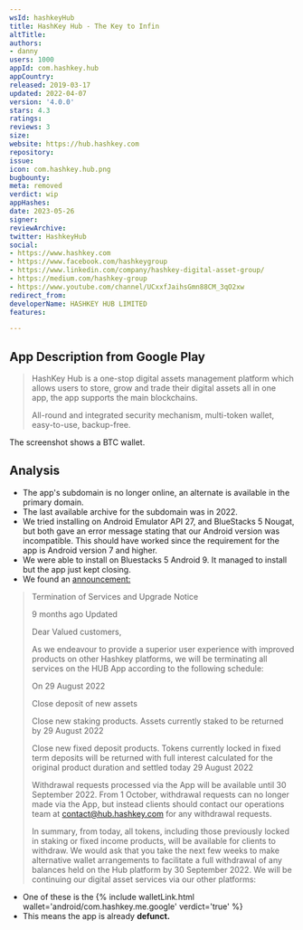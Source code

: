 ```yaml
---
wsId: hashkeyHub
title: HashKey Hub - The Key to Infin
altTitle: 
authors:
- danny
users: 1000
appId: com.hashkey.hub
appCountry: 
released: 2019-03-17
updated: 2022-04-07
version: '4.0.0'
stars: 4.3
ratings: 
reviews: 3
size: 
website: https://hub.hashkey.com
repository: 
issue: 
icon: com.hashkey.hub.png
bugbounty: 
meta: removed
verdict: wip
appHashes: 
date: 2023-05-26
signer: 
reviewArchive: 
twitter: HashkeyHub
social:
- https://www.hashkey.com
- https://www.facebook.com/hashkeygroup
- https://www.linkedin.com/company/hashkey-digital-asset-group/
- https://medium.com/hashkey-group
- https://www.youtube.com/channel/UCxxfJaihsGmn88CM_3qO2xw
redirect_from: 
developerName: HASHKEY HUB LIMITED
features: 

---
```


## App Description from Google Play 

> HashKey Hub is a one-stop digital assets management platform which allows users to store, grow and trade their digital assets all in one app, the app supports the main blockchains.
>
> All-round and integrated security mechanism, multi-token wallet, easy-to-use, backup-free.

The screenshot shows a BTC wallet.

## Analysis 

- The app's subdomain is no longer online, an alternate is available in the primary domain.
- The last available archive for the subdomain was in 2022.
- We tried installing on Android Emulator API 27, and BlueStacks 5 Nougat, but both gave an error message stating that our Android version was incompatible. This should have worked since the requirement for the app is Android version 7 and higher.
- We were able to install on Bluestacks 5 Android 9. It managed to install but the app just kept closing. 
- We found an [announcement:](https://support.hub.hashkey.com/hc/en-us/articles/9965591936793-Termination-of-Services-and-Upgrade-Notice)

> Termination of Services and Upgrade Notice
> 
> 9 months ago Updated
>
> Dear Valued customers,
>
> As we endeavour to provide a superior user experience with improved products on other Hashkey platforms, we will be terminating all services on the HUB App according to the following schedule:
>
> On 29 August 2022
>
> Close deposit of new assets
> 
> Close new staking products. Assets currently staked to be returned by 29 August 2022
>
> Close new fixed deposit products. Tokens currently locked in fixed term deposits will be returned with full interest calculated for the original product duration and settled today 29 August 2022
>
> Withdrawal requests processed via the App will be available until 30 September 2022. From 1 October, withdrawal requests can no longer made via the App, but instead clients should contact our operations team at contact@hub.hashkey.com for any withdrawal requests.
> 
> In summary, from today, all tokens, including those previously locked in staking or fixed income products, will be available for clients to withdraw. We would ask that you take the next few weeks to make alternative wallet arrangements to facilitate a full withdrawal of any balances held on the Hub platform by 30 September 2022. We will be continuing our digital asset services via our other platforms:

- One of these is the {% include walletLink.html wallet='android/com.hashkey.me.google' verdict='true' %}
- This means the app is already **defunct.**
